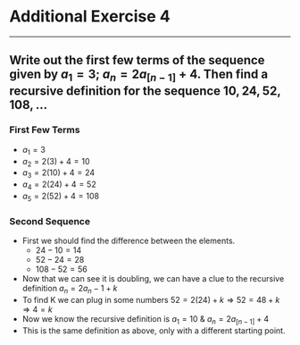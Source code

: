 # Additional Exercise 4

---
Write out the first few terms of the sequence given by $a_1 = 3$; $a_n = 2a_[n-1] + 4$.  Then find a recursive definition for the sequence $10,24,52,108, \dots$
---

### First Few Terms
- $a_1 = 3$
- $a_2 = 2(3) + 4 = 10$
- $a_3 = 2(10) + 4 = 24$
- $a_4 = 2(24) + 4 = 52$
- $a_5 = 2(52) + 4 = 108$

### Second Sequence 
- First we should find the difference between the elements.
    - $24-10=14$
    - $52-24=28$
    - $108-52=56$
- Now that we can see it is doubling, we can have a clue to the recursive definition $a_n = 2a_n-1 + k$
- To find K we can plug in some numbers $52=2(24)+k \Rightarrow 52=48+k \Rightarrow 4=k$
- Now we know the recursive definition is $a_1 = 10$ & $a_n = 2a_[n-1] + 4$ 
- This is the same definition as above, only with a different starting point. 